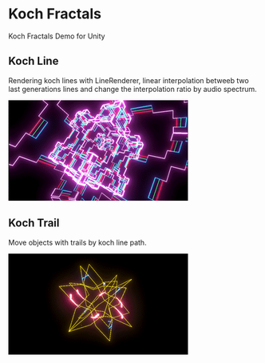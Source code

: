 # Koch Fractals
Koch Fractals Demo for Unity 

## Koch Line

Rendering koch lines with LineRenderer, linear interpolation betweeb two last generations lines and change the interpolation ratio by audio spectrum. 

![Image 1](docs/koch_line_animation.gif)

## Koch Trail 

Move objects with trails by koch line path. 

![Image 2](docs/koch_trace_animation.gif)
